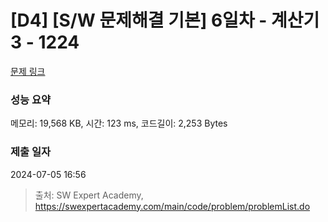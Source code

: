# [D4] [S/W 문제해결 기본] 6일차 - 계산기3 - 1224 

[문제 링크](https://swexpertacademy.com/main/code/problem/problemDetail.do?contestProbId=AV14tDX6AFgCFAYD) 

### 성능 요약

메모리: 19,568 KB, 시간: 123 ms, 코드길이: 2,253 Bytes

### 제출 일자

2024-07-05 16:56



> 출처: SW Expert Academy, https://swexpertacademy.com/main/code/problem/problemList.do
